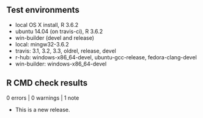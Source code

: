 ## Test environments
* local OS X install, R 3.6.2
* ubuntu 14.04 (on travis-ci), R 3.6.2
* win-builder (devel and release)
* local: mingw32-3.6.2
* travis: 3.1, 3.2, 3.3, oldrel, release, devel
* r-hub: windows-x86_64-devel, ubuntu-gcc-release, fedora-clang-devel
* win-builder: windows-x86_64-devel
  
## R CMD check results

0 errors | 0 warnings | 1 note

* This is a new release.
